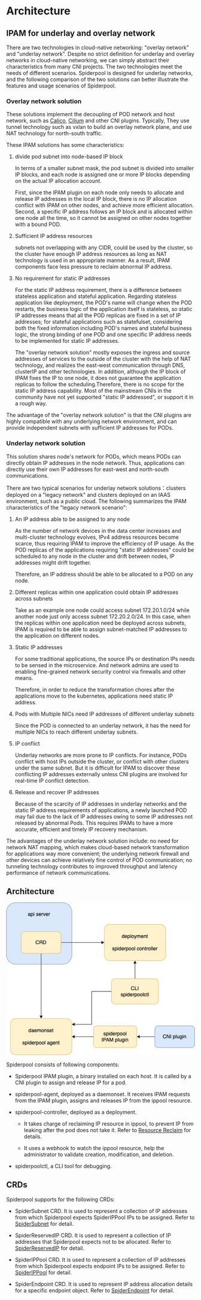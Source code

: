 # Architecture

## IPAM for underlay and overlay network

There are two technologies in cloud-native networking: "overlay network" and "underlay network".
Despite no strict definition for underlay and overlay networks in cloud-native networking, we can simply abstract their characteristics from many CNI projects. The two technologies meet the needs of different scenarios.
Spiderpool is designed for underlay networks, and the following comparison of the two solutions can better illustrate the features and usage scenarios of Spiderpool.

### Overlay network solution

These solutions implement the decoupling of POD network and host network, such as [Calico](https://github.com/projectcalico/calico), [Cilium](https://github.com/cilium/cilium) and other CNI plugins. Typically, They use tunnel technology such as vxlan to build an overlay network plane, and use NAT technology for north-south traffic.

These IPAM solutions has some characteristics:

1. divide pod subnet into node-based IP block

   In terms of a smaller subnet mask, the pod subnet is divided into smaller IP blocks, and each node is assigned one or more IP blocks depending on the actual IP allocation account.

   First, since the IPAM plugin on each node only needs to allocate and release IP addresses in the local IP block, there is no IP allocation conflict with IPAM on other nodes, and achieve more efficient allocation.
   Second, a specific IP address follows an IP block and is allocated within one node all the time, so it cannot be assigned on other nodes together with a bound POD.

2. Sufficient IP address resources

   subnets not overlapping with any CIDR, could be used by the cluster, so the cluster have enough IP address resources as long as NAT technology is used in an appropriate manner. As a result, IPAM components face less pressure to reclaim abnormal IP address.

3. No requirement for static IP addresses

   For the static IP address requirement, there is a difference between stateless application and stateful application. Regarding stateless application like deployment, the POD's name will change when the POD restarts, the business logic of the application itself is stateless, so static IP addresses means that all the POD replicas are fixed in a set of IP addresses; for stateful applications such as statefulset, considering both the fixed information including POD's names and stateful business logic, the strong binding of one POD and one specific IP address needs to be implemented for static IP addresses.

   The "overlay network solution" mostly exposes the ingress and source addresses of services to the outside of the cluster with the help of NAT technology, and realizes the east-west communication through DNS, clusterIP and other technologies.
   In addition, although the IP block of IPAM fixes the IP to one node, it does not guarantee the application replicas to follow the scheduling.Therefore, there is no scope for the static IP address capability. Most of the mainstream CNIs in the community have not yet supported "static IP addressed", or support it in a rough way.

The advantage of the "overlay network solution" is that the CNI plugins are highly compatible with any underlying network environment, and can provide independent subnets with sufficient IP addresses for PODs.

### Underlay network solution

This solution shares node's network for PODs, which means PODs can directly obtain IP addresses in the node network. Thus, applications can directly use their own IP addresses for east-west and north-south communications.

There are two typical scenarios for underlay network solutions：clusters deployed on a "legacy network" and clusters deployed on an IAAS environment, such as a public cloud. The following summarizes the IPAM characteristics of the "legacy network scenario":

1. An IP address able to be assigned to any node

   As the number of network devices in the data center increases and multi-cluster technology evolves, IPv4 address resources become scarce, thus requiring IPAM to improve the efficiency of IP usage.
   As the POD replicas of the applications requiring "static IP addresses" could be scheduled to any node in the cluster and drift between nodes, IP addresses might drift together.

   Therefore, an IP address should be able to be allocated to a POD on any node.

2. Different replicas within one application could obtain IP addresses across subnets

   Take as an example one node could access subnet 172.20.1.0/24 while another node just only access subnet 172.20.2.0/24. In this case, when the replicas within one application need be deployed across subnets, IPAM is required to be able to assign subnet-matched IP addresses to the application on different nodes.

3. Static IP addresses

   For some traditional applications, the source IPs or destination IPs needs to be sensed in the microservice. And network admins are used to enabling fine-grained network security control via firewalls and other means.

   Therefore, in order to reduce the transformation chores after the applications move to the kubernetes, applications need static IP address.

4. Pods with Multiple NICs need IP addresses of different underlay subnets

   Since the POD is connected to an underlay network, it has the need for multiple NICs to reach different underlay subnets.

5. IP conflict

   Underlay networks are more prone to IP conflicts. For instance, PODs conflict with host IPs outside the cluster, or conflict with other clusters under the same subnet. But it is difficult for IPAM to discover these conflicting IP addresses externally unless CNI plugins are involved for real-time IP conflict detection.

6. Release and recover IP addresses

   Because of the scarcity of IP addresses in underlay networks and the static IP address requirements of applications, a newly launched POD may fail due to the lack of IP addresses owing to some IP addresses not released by abnormal Pods.
   This requires IPAMs to have a more accurate, efficient and timely IP recovery mechanism.

The advantages of the underlay network solution include: no need for network NAT mapping, which makes cloud-based network transformation for applications way more convenient; the underlying network firewall and other devices can achieve relatively fine control of POD communication; no tunneling technology contributes to improved throughput and latency performance of network communications.

## Architecture

![Architecture](./images/arch.jpg )

Spiderpool consists of following components:

* Spiderpool IPAM plugin, a binary installed on each host. It is called by a CNI plugin to assign and release IP for a pod.

* spiderpool-agent, deployed as a daemonset. It receives IPAM requests from the IPAM plugin, assigns and releases IP from the ippool resource.

* spiderpool-controller, deployed as a deployment.

  * It takes charge of reclaiming IP resource in ippool, to prevent IP from leaking after the pod does not take it. Refer to [Resource Reclaim](./gc.md) for details.

  * It uses a webhook to watch the ippool resource, help the administrator to validate creation, modification, and deletion.

* spiderpoolctl, a CLI tool for debugging.

## CRDs

Spiderpool supports for the following CRDs:

* SpiderSubnet CRD. It is used to represent a collection of IP addresses from which Spiderpool expects SpiderIPPool IPs to be assigned. Refer to [SpiderSubnet](./spidersubnet.md) for detail.

* SpiderReservedIP CRD. It is used to represent a collection of IP addresses that Spiderpool expects not to be allocated. Refer to [SpiderReservedIP](./spiderreservedip.md) for detail.

* SpiderIPPool CRD. It is used to represent a collection of IP addresses from which Spiderpool expects endpoint IPs to be assigned. Refer to [SpiderIPPool](./spiderippool.md) for detail.

* SpiderEndpoint CRD. It is used to represent IP address allocation details for a specific endpoint object. Refer to [SpiderEndpoint](./spiderendpoint.md) for detail.
